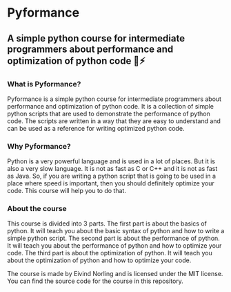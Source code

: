 # Pyformance
## A simple python course for intermediate programmers about performance and optimization of python code 💨⚡

### What is Pyformance?
Pyformance is a simple python course for intermediate programmers about performance and optimization of python code. It is a collection of simple python scripts that are used to demonstrate the performance of python code. The scripts are written in a way that they are easy to understand and can be used as a reference for writing optimized python code.

### Why Pyformance?
Python is a very powerful language and is used in a lot of places. But it is also a very slow language. It is not as fast as C or C++ and it is not as fast as Java. So, if you are writing a python script that is going to be used in a place where speed is important, then you should definitely optimize your code. This course will help you to do that.

### About the course
This course is divided into 3 parts. The first part is about the basics of python. It will teach you about the basic syntax of python and how to write a simple python script. The second part is about the performance of python. It will teach you about the performance of python and how to optimize your code. The third part is about the optimization of python. It will teach you about the optimization of python and how to optimize your code.

The course is made by Eivind Norling and is licensed under the MIT license. You can find the source code for the course in this repository.

